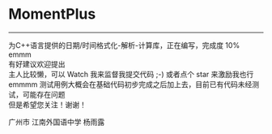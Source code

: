 # MomentPlus
---
为C++语言提供的日期/时间格式化-解析-计算库，正在编写，完成度 10% emmm
<br />
有好建议欢迎提出
<br />
主人比较懒，可以 Watch 我来监督我提交代码 ;-) 或者点个 star 来激励我也行
<br />
emmmm 测试用例大概会在基础代码初步完成之后加上去，目前已有代码未经测试，可能存在问题
<br />
但是希望您关注！谢谢！

广州市 江南外国语中学 杨雨露
